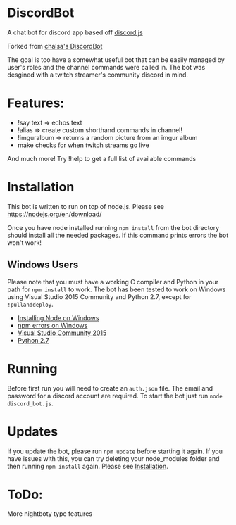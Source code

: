 # DiscordBot
A chat bot for discord app based off <a href="https://github.com/hydrabolt/discord.js/">discord.js</a>

Forked from <a href="https://github.com/chalda/DiscordBot">chalsa's DiscordBot</a>

The goal is too have a somewhat useful bot that can be easily managed by user's roles and the channel commands were called in. The bot was desgined with a twitch streamer's community discord in mind. 


# Features:
- !say text => echos text
- !alias => create custom shorthand commands in channel!
- !imguralbum => returns a random picture from an imgur album
- make checks for when twitch streams go live

And much more! Try !help to get a full list of available commands

# Installation

This bot is written to run on top of node.js. Please see https://nodejs.org/en/download/

Once you have node installed running `npm install` from the bot directory should install all the needed packages. If this command prints errors the bot won't work!

## Windows Users
Please note that you must have a working C compiler and Python in your path for
`npm install` to work. The bot has been tested to work on Windows using Visual Studio 2015 Community and Python 2.7, except for `!pullanddeploy`.
* [Installing Node on Windows](http://blog.teamtreehouse.com/install-node-js-npm-windows)
* [npm errors on Windows](http://stackoverflow.com/questions/21365714/nodejs-error-installing-with-npm)
* [Visual Studio Community 2015](https://www.visualstudio.com/en-us/products/visual-studio-community-vs.aspx)
* [Python 2.7](https://www.python.org/downloads/)


# Running
Before first run you will need to create an `auth.json` file. The email and password for a discord account are required.
To start the bot just run
`node discord_bot.js`.

# Updates
If you update the bot, please run `npm update` before starting it again. If you have
issues with this, you can try deleting your node_modules folder and then running
`npm install` again. Please see [Installation](#Installation).

# ToDo:
More nightboty type features
